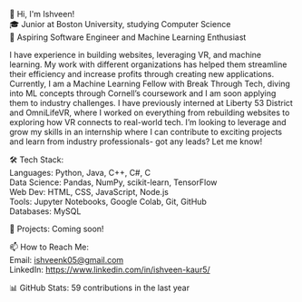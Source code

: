 <!--
**ishveenk9/ishveenk9** is a ✨ _special_ ✨ repository because its `README.md` (this file) appears on your GitHub profile.

Here are some ideas to get you started:

- 🔭 I’m currently working on ...
- 🌱 I’m currently learning ...
- 👯 I’m looking to collaborate on ...
- 🤔 I’m looking for help with ...
- 💬 Ask me about ...
- 📫 How to reach me: ...
- 😄 Pronouns: ...
- ⚡ Fun fact: ...
-->
👋 Hi, I'm Ishveen!  
🎓 Junior at Boston University, studying Computer Science  
🔭 Aspiring Software Engineer and Machine Learning Enthusiast    

I have experience in building websites, leveraging VR, and machine learning. My work with different organizations has helped them streamline their efficiency and increase profits through creating new applications. Currently, I am a Machine Learning Fellow with Break Through Tech, diving into ML concepts through Cornell’s coursework and I am soon applying them to industry challenges. I have previously interned at Liberty 53 District and OmniLifeVR, where I worked on everything from rebuilding websites to exploring how VR connects to real-world tech. I’m looking to leverage and grow my skills in an internship where I can contribute to exciting projects and learn from industry professionals- got any leads? Let me know!

🛠 Tech Stack:  
Languages: Python, Java, C++, C#, C  
Data Science: Pandas, NumPy, scikit-learn, TensorFlow  
Web Dev: HTML, CSS, JavaScript, Node.js  
Tools: Jupyter Notebooks, Google Colab, Git, GitHub  
Databases: MySQL
 
🚀 Projects: Coming soon!


📫 How to Reach Me:  
Email: ishveenk05@gmail.com  
LinkedIn: https://www.linkedin.com/in/ishveen-kaur5/


📊 GitHub Stats: 59 contributions in the last year
 


 
